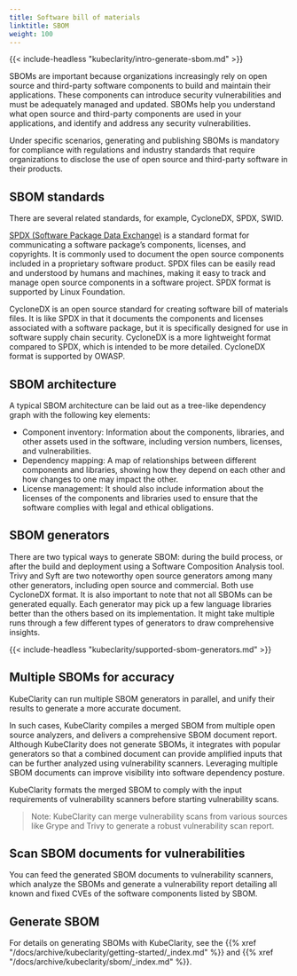 ```yaml
---
title: Software bill of materials
linktitle: SBOM
weight: 100
---
```


{{< include-headless "kubeclarity/intro-generate-sbom.md" >}}

SBOMs are important because organizations increasingly rely on open source and third-party software components to build and maintain their applications. These components can introduce security vulnerabilities and must be adequately managed and updated. SBOMs help you understand what open source and third-party components are used in your applications, and identify and address any security vulnerabilities.

Under specific scenarios, generating and publishing SBOMs is mandatory for compliance with regulations and industry standards that require organizations to disclose the use of open source and third-party software in their products.

## SBOM standards

There are several related standards, for example, CycloneDX, SPDX, SWID.

[SPDX (Software Package Data Exchange)](https://spdx.dev/) is a standard format for communicating a software package’s components, licenses, and copyrights. It is commonly used to document the open source components included in a proprietary software product. SPDX files can be easily read and understood by humans and machines, making it easy to track and manage open source components in a software project. SPDX format is supported by Linux Foundation.

CycloneDX is an open source standard for creating software bill of materials files. It is like SPDX in that it documents the components and licenses associated with a software package, but it is specifically designed for use in software supply chain security. CycloneDX is a more lightweight format compared to SPDX, which is intended to be more detailed. CycloneDX format is supported by OWASP.

## SBOM architecture

A typical SBOM architecture can be laid out as a tree-like dependency graph with the following key elements:

- Component inventory: Information about the components, libraries, and other assets used in the software, including version numbers, licenses, and vulnerabilities.
- Dependency mapping: A map of relationships between different components and libraries, showing how they depend on each other and how changes to one may impact the other.
- License management: It should also include information about the licenses of the components and libraries used to ensure that the software complies with legal and ethical obligations.

## SBOM generators

There are two typical ways to generate SBOM: during the build process, or after the build and deployment using a Software Composition Analysis tool. Trivy and Syft are two noteworthy open source generators among many other generators, including open source and commercial. Both use CycloneDX format. It is also important to note that not all SBOMs can be generated equally. Each generator may pick up a few language libraries better than the others based on its implementation. It might take multiple runs through a few different types of generators to draw comprehensive insights.

{{< include-headless "kubeclarity/supported-sbom-generators.md" >}}

## Multiple SBOMs for accuracy

KubeClarity can run multiple SBOM generators in parallel, and unify their results to generate a more accurate document.

In such cases, KubeClarity compiles a merged SBOM from multiple open source analyzers, and delivers a comprehensive SBOM document report. Although KubeClarity does not generate SBOMs, it integrates with popular generators so that a combined document can provide amplified inputs that can be further analyzed using vulnerability scanners. Leveraging multiple SBOM documents can improve visibility into software dependency posture.

KubeClarity formats the merged SBOM to comply with the input requirements of vulnerability scanners before starting vulnerability scans.

> Note: KubeClarity can merge vulnerability scans from various sources like Grype and Trivy to generate a robust vulnerability scan report.

## Scan SBOM documents for vulnerabilities

You can feed the generated SBOM documents to vulnerability scanners, which analyze the SBOMs and generate a vulnerability report detailing all known and fixed CVEs of the software components listed by SBOM.

## Generate SBOM

For details on generating SBOMs with KubeClarity, see the {{% xref "/docs/archive/kubeclarity/getting-started/_index.md" %}} and {{% xref "/docs/archive/kubeclarity/sbom/_index.md" %}}.
